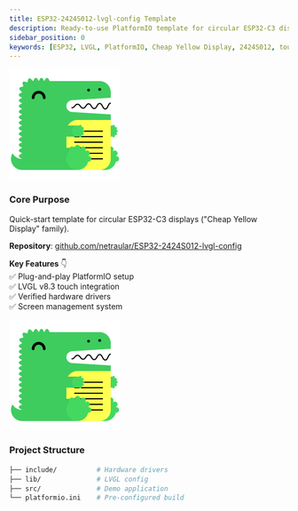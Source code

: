 ```yaml
---
title: ESP32-2424S012-lvgl-config Template
description: Ready-to-use PlatformIO template for circular ESP32-C3 displays with LVGL touch integration and battery management.
sidebar_position: 0
keywords: [ESP32, LVGL, PlatformIO, Cheap Yellow Display, 2424S012, touchscreen, ESP32-C3]
---
```


![Project Banner](./attachments/esp32-template-banner.png) <!-- Add screenshot of device showing splash screen -->

### Core Purpose  
Quick-start template for circular ESP32-C3 displays ("Cheap Yellow Display" family).

**Repository**: [github.com/netraular/ESP32-2424S012-lvgl-config](https://github.com/netraular/ESP32-2424S012-lvgl-config)

<div class="row">
  <div class="col col--6">

**Key Features** 👇  
✅ Plug-and-play PlatformIO setup  
✅ LVGL v8.3 touch integration  
✅ Verified hardware drivers  
✅ Screen management system  

  </div>
  <div class="col col--6">

![UI Preview](./attachments/template-ui-preview.png) <!-- GIF showing touch interaction -->

  </div>
</div>

### Project Structure  
```bash
├── include/          # Hardware drivers
├── lib/              # LVGL config
├── src/              # Demo application
└── platformio.ini    # Pre-configured build